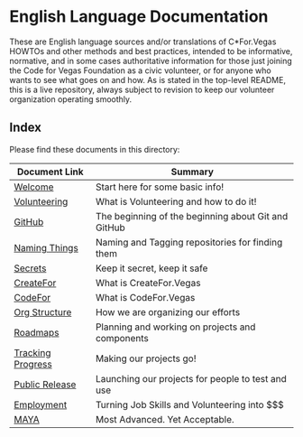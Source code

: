 <!--
 Copyright (C) 2022 Code for Vegas Foundation
 
 This file is part of doc-cfv-howtos.
 
 doc-cfv-howtos is free software: you can redistribute it and/or modify
 it under the terms of the GNU General Public License as published by
 the Free Software Foundation, either version 3 of the License, or
 (at your option) any later version.
 
 doc-cfv-howtos is distributed in the hope that it will be useful,
 but WITHOUT ANY WARRANTY; without even the implied warranty of
 MERCHANTABILITY or FITNESS FOR A PARTICULAR PURPOSE.  See the
 GNU General Public License for more details.
 
 You should have received a copy of the GNU General Public License
 along with doc-cfv-howtos.  If not, see <http://www.gnu.org/licenses/>.
-->

# English Language Documentation

These are English language sources and/or translations of C*For.Vegas HOWTOs and other methods and best practices, intended to be informative, normative, and in some cases authoritative information for those just joining the Code for Vegas Foundation as a civic volunteer, or for anyone who wants to see what goes on and how. As is stated in the top-level README, this is a live repository, always subject to revision to keep our volunteer organization operating smoothly.

## Index

Please find these documents in this directory:

| Document Link                  | Summary                                              |
|--------------------------------|------------------------------------------------------|
| [Welcome](welcome.md)          | Start here for some basic info!                      |
| [Volunteering](volunteering.md)| What is Volunteering and how to do it!               |
| [GitHub](github.md)            | The beginning of the beginning about Git and GitHub  |
| [Naming Things](naming.md)     | Naming and Tagging repositories for finding them     |
| [Secrets](secrets.md)          | Keep it secret, keep it safe                         |
| [CreateFor](createfor.md)      | What is CreateFor.Vegas                              |
| [CodeFor](codefor.md)          | What is CodeFor.Vegas                                |
| [Org Structure](orgchart.md)   | How we are organizing our efforts                    |
| [Roadmaps](roadmaps.md)        | Planning and working on projects and components      |
| [Tracking Progress](issues.md) | Making our projects go!                              |
| [Public Release](labs.md)      | Launching our projects for people to test and use    |
| [Employment](jobs.md)          | Turning Job Skills and Volunteering into $$$         |
| [MAYA](maya.md)                | Most Advanced. Yet Acceptable.                       |
